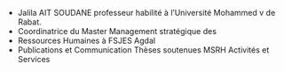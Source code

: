 - Jalila AIT SOUDANE professeur habilité à l’Université Mohammed v
de Rabat. 
- Coordinatrice du Master Management stratégique des
- Ressources Humaines à FSJES Agdal 
- Publications et Communication Thèses soutenues MSRH Activités et Services

